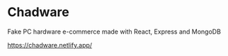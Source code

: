 # Chadware
Fake PC hardware e-commerce made with React, Express and MongoDB

https://chadware.netlify.app/
